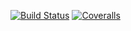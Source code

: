 
[![Build Status](https://api.travis-ci.org/dmitry-suffi/simple-framework.svg?branch=master)](https://travis-ci.org/dmitry-suffi/simple-framework)
[![Coveralls](https://coveralls.io/repos/github/dmitry-suffi/simple-framework/badge.svg?branch=master)](https://coveralls.io/github/dmitry-suffi/simple-framework?branch=master)
